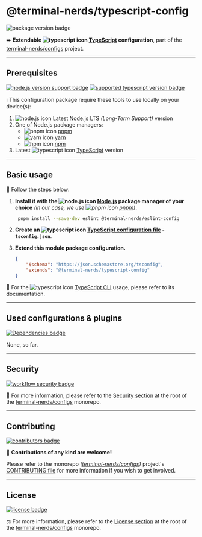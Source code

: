 # @terminal-nerds/typescript-config

![package version badge]

➡️ **Extendable ![typescript icon] [TypeScript] configuration**, part of the
[terminal-nerds/configs] project.

[terminal-nerds/configs]: https://github.com/terminal-nerds/configs
[package version badge]: https://img.shields.io/npm/v/@terminal-nerds/typescript-config/latest?style=for-the-badge&logo=npm
[typescript]: https://www.typescriptlang.org/
[typescript icon]: https://api.iconify.design/logos/typescript-icon.svg
[terminal-nerds/configs]: https://github.com/terminal-nerds/configs

---

## Prerequisites

[![node.js version support badge]][node.js]
[![supported typescript version badge]][typescript]

[node.js version support badge]: https://img.shields.io/node/v-lts/@terminal-nerds/typescript-config?style=for-the-badge&logo=nodedotjs
[supported typescript version badge]: https://img.shields.io/github/package-json/dependency-version/terminal-nerds/configs/peer/typescript?filename=packages%2Ftypescript%2Fpackage.json&logo=typescript&style=for-the-badge

ℹ️ This configuration package require these tools to use locally on your
device(s):

1. ![node.js icon] Latest [Node.js] LTS _(Long-Term Support)_ version
1. One of Node.js package managers:
    - ![pnpm icon] [pnpm]
    - ![yarn icon] [yarn]
    - ![npm icon] [npm]
1. Latest ![typescript icon] [TypeScript] version

[node.js]: https://nodejs.org/en/
[node.js icon]: https://api.iconify.design/logos/nodejs-icon.svg
[pnpm]: https://pnpm.io/
[pnpm icon]: https://api.iconify.design/vscode-icons/file-type-light-pnpm.svg
[npm]: https://npmjs.com/
[npm icon]: https://api.iconify.design/logos/npm-icon.svg
[yarn]: https://yarnpkg.com/
[yarn icon]: https://api.iconify.design/logos/yarn.svg

---

## Basic usage

👣 Follow the steps below:

1. **Install it with the ![node.js icon] [Node.js] package manager of your
   choice** _(in our case, we use ![pnpm icon] [pnpm])_.

    ```sh
     pnpm install --save-dev eslint @terminal-nerds/eslint-config
    ```

1. **Create an ![typescript icon] [TypeScript configuration file] - `tsconfig.json`**.

1. **Extend this module package configuration.**

    ```json
    {
    	"$schema": "https://json.schemastore.org/tsconfig",
    	"extends": "@terminal-nerds/typescript-config"
    }
    ```

📖 For the ![typescript icon] [TypeScript CLI] usage, please refer to its
documentation.

[typescript configuration file]: https://www.typescriptlang.org/tsconfig/
[typescript cli]: https://www.typescriptlang.org/docs/handbook/compiler-options.html

---

## Used configurations & plugins

[![Dependencies badge]][dependencies url]

None, so far.

[dependencies badge]: https://img.shields.io/librariesio/release/npm/@terminal-nerds/typescript-config?style=for-the-badge
[dependencies url]: https://libraries.io/npm/@terminal-nerds%2Ftypescript-config

---

## Security

[![workflow security badge]][security policy]

🔐 For more information, please refer to the [Security section] at the root of
the [terminal-nerds/configs] monorepo.

[workflow security badge]: https://img.shields.io/github/workflow/status/terminal-nerds/configs/Maintenance?label=Security&logo=github&style=for-the-badge
[security section]: https://github.com/terminal-nerds/configs#security
[security policy]: https://github.com/terminal-nerds/configs/security/policy

---

## Contributing

[![contributors badge]][contributors url]

🤝 **Contributions of any kind are welcome!**

Please refer to the monorepo _([terminal-nerds/configs])_ project's
[CONTRIBUTING file] for more information if you wish to get involved.

[contributing file]: https://github.com/terminal-nerds/configs/blob/main/.github/CONTRIBUTING.md
[contributors badge]: https://img.shields.io/github/contributors/terminal-nerds/configs?style=for-the-badge
[contributors url]: https://github.com/terminal-nerds/configs#contributors

---

## License

[![license badge]][license]

⚖️ For more information, please refer to the [License section] at the root of
the [terminal-nerds/configs] monorepo.

[license badge]: https://img.shields.io/github/license/terminal-nerds/configs?style=for-the-badge
[license]: https://github.com/terminal-nerds/configs/blob/main/LICENSE.md
[license section]: https://github.com/terminal-nerds/configs#License
